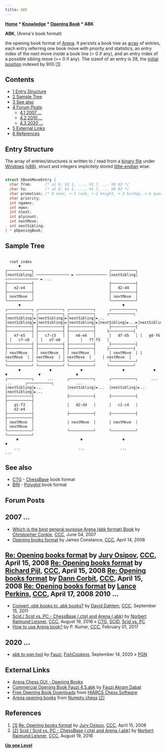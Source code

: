 ```yaml
---
title: ABK
---
```

**[Home](Home "Home") * [Knowledge](Knowledge "Knowledge") * [Opening Book](Opening_Book "Opening Book") * ABK**

**ABK**, (Arena's book format)

the opening book format of [Arena](Arena "Arena"). It persists a book tree as [array](Array "Array") of entries, each entry referring one book move with priority and statistics, an entry index of the next move inside a book line (> 0 if any), and an entry index of a possible sibling move (>= 0 if any). The sizeof of an entry is 28, the [initial position](Initial_Position "Initial Position") indexed by 900 <a id="cite-note-1" href="#cite-ref-1">[1]</a>.

## Contents

- [1 Entry Structure](#entry-structure)
- [2 Sample Tree](#sample-tree)
- [3 See also](#see-also)
- [4 Forum Posts](#forum-posts)
  - [4.1 2007 ...](#2007-...)
  - [4.2 2010 ...](#2010-...)
  - [4.3 2020 ...](#2020-...)
- [5 External Links](#external-links)
- [6 References](#references)

## Entry Structure

The array of entries/structures is written to / read from a [binary file](https://en.wikipedia.org/wiki/Binary_file) under [Windows](Windows "Windows") ([x86](X86 "X86")), struct and integers implicitely stored [little-endian](Little-endian "Little-endian") wise:

```C++

struct SBookMoveEntry {
  char from;      /* a1 0, b1 1, ..., h1 7, ... h8 63 */
  char to;        /* a1 0, b1 1, ..., h1 7, ... h8 63 */
  char promotion; /* 0 none, +-1 rook, +-2 knight, +-3 bishop, +-4 queen */
  char priority;
  int ngames;
  int nwon;
  int nlost;
  int plycount;
  int nextMove;
  int nextSibling;
} * pOpeningBook;

```

## Sample Tree

```

  root index
      ▼
┌───────────┐                                  ┌───────────┐  
│nextSibling│ ─────────────── ► ────────────── │nextSibling│ ─────────────── ► ... 
├───────────┤                                  ├───────────┤  
│   e2-e4   │                                  │   d2-d4   │  
├───────────┤                                  ├───────────┤  
│ nextMove  │                                  │ nextMove  │  
└───────────┘                                  └───────────┘  
      ▼                                              ▼
┌───────────┐ ┌───────────┐ ┌───────────┐      ┌───────────┐ ┌───────────┐ ┌───────────┐ ┌───────────┐     ┌───────────┐ 
│nextSibling│►│nextSibling│►│nextSibling│►...  │nextSibling│►│nextSibling│►│nextSibling│►│nextSibling│►...►│nextSibling│ 
├───────────┤ ├───────────┤ ├───────────┤      ├───────────┤ ├───────────┤ ├───────────┤ ├───────────┤     ├───────────┤ 
│   e7-e5   │ │   c7-c5   │ │   e6-e6   │      │   d7-d5   │ │   g8-f6   │ │   c7-c6   │ │   e7-e6   │     │   f7-f5   │ 
├───────────┤ ├───────────┤ ├───────────┤      ├───────────┤ ├───────────┤ ├───────────┤ ├───────────┤     ├───────────┤ 
│ nextMove  │ │ nextMove  │ │ nextMove  │      │ nextMove  │ │ nextMove  │ │ nextMove  │ │ nextMove  │     │ nextMove  │ 
└───────────┘ └───────────┘ └───────────┘      └───────────┘ └───────────┘ └───────────┘ └───────────┘     └───────────┘ 
      ▼             ▼             ▼                  ▼             ▼             ▼              ▼                ▼
┌───────────┐      ...      ┌───────────┐      ┌───────────┐      ...           ...      ┌───────────┐          ...
│nextSibling│►...           │nextSibling│►...  │nextSibling│►...                         │nextSibling│►...
├───────────┤               ├───────────┤      ├───────────┤                             ├───────────┤ 
│   g1-f3   │               │   d2-d4   │      │   c2-c4   │                             │   e2-e4   │ 
├───────────┤               ├───────────┤      ├───────────┤                             ├───────────┤ 
│ nextMove  │               │ nextMove  │      │ nextMove  │                             │ nextMove  │ 
└───────────┘               └───────────┘      └───────────┘                             └───────────┘ 
     ▼                            ▼                  ▼                                         ▼
	...                          ...                ...                                       ...

```

## See also

- [CTG](CTG "CTG") - [ChessBase](ChessBase "ChessBase") book format
- [BIN](index.php?title=Polyglot&action=edit&redlink=1 "Polyglot (page does not exist)") - [Polyglot](index.php?title=Polyglot&action=edit&redlink=1 "Polyglot (page does not exist)") book format

## Forum Posts

## 2007 ...

- [Which is the best general purpose Arena (abk format) Book](http://www.talkchess.com/forum/viewtopic.php?t=14254) by [Christopher Conkie](index.php?title=Christopher_Conkie&action=edit&redlink=1 "Christopher Conkie (page does not exist)"), [CCC](CCC "CCC"), June 04, 2007
- [Opening books format](http://www.talkchess.com/forum/viewtopic.php?t=20661) by James Constance, [CCC](CCC "CCC"), April 14, 2008

## [Re: Opening books format](http://www.talkchess.com/forum/viewtopic.php?t=20661&start=5) by [Jury Osipov](Jury_Osipov "Jury Osipov"), [CCC](CCC "CCC"), April 15, 2008 [Re: Opening books format](http://www.talkchess.com/forum/viewtopic.php?t=20661&start=6) by [Richard Pijl](Richard_Pijl "Richard Pijl"), [CCC](CCC "CCC"), April 15, 2008 [Re: Opening books format](http://www.talkchess.com/forum/viewtopic.php?t=20661&start=9) by [Dann Corbit](Dann_Corbit "Dann Corbit"), [CCC](CCC "CCC"), April 15, 2008 [Re: Opening books format](http://www.talkchess.com/forum/viewtopic.php?t=20661&start=13) by [Lance Perkins](Lance_Perkins "Lance Perkins"), [CCC](CCC "CCC"), April 17, 2008 2010 ...

- [Convert .obk books to .abk books?](http://www.talkchess.com/forum/viewtopic.php?t=40406) by [David Dahlem](index.php?title=David_Dahlem&action=edit&redlink=1 "David Dahlem (page does not exist)"), [CCC](CCC "CCC"), September 15, 2011
- [Scid / Scid vs. PC - ChessBase (.ctg) and Arena (.abk)](http://www.talkchess.com/forum/viewtopic.php?t=61165) by [Norbert Raimund Leisner](Norbert_Raimund_Leisner "Norbert Raimund Leisner"), [CCC](CCC "CCC"), August 19, 2016 » [CTG](CTG "CTG"), [SCID](SCID "SCID"), [Scid vs. PC](Scid_vs._PC "Scid vs. PC")
- [How to use Arena book?](http://www.talkchess.com/forum/viewtopic.php?t=63007) by P. Kumar, [CCC](CCC "CCC"), February 01, 2017

## 2020 ...

- [abk to pgn tool](https://groups.google.com/d/msg/fishcooking/2PQ3_bl_tvg/gknge6qzBAAJ) by [Fauzi](Fauzi_Akram_Dabat "Fauzi Akram Dabat"), [FishCooking](Computer_Chess_Forums "Computer Chess Forums"), September 14, 2020 » [PGN](Portable_Game_Notation "Portable Game Notation")

## External Links

- [Arena Chess GUI - Opening Books](http://www.playwitharena.com/?User_Files%2C_Engines:Opening_Books_%2821%29%26nbsp%3B)
- [Commercial Opening Book Fauzi 4.5.abk](https://gumroad.com/l/UAgr) by [Fauzi Akram Dabat](Fauzi_Akram_Dabat "Fauzi Akram Dabat")
- [Free Opening Book Downloads](http://www.hiarcs.com/chess-opening-book-free.htm) from [HIARCS Chess Software](HIARCS "HIARCS")
- [Arena opening books](https://sites.google.com/site/numptychess/arena-opening-books) from [Numpty chess](Numpty_chess "Numpty chess") <a id="cite-note-2" href="#cite-ref-2">[2]</a>

## References

1. <a id="cite-ref-1" href="#cite-note-1">[1]</a> [Re: Opening books format](http://www.talkchess.com/forum/viewtopic.php?t=20661&start=5) by [Jury Osipov](Jury_Osipov "Jury Osipov"), [CCC](CCC "CCC"), April 15, 2008
1. <a id="cite-ref-2" href="#cite-note-2">[2]</a> [Scid / Scid vs. PC - ChessBase (.ctg) and Arena (.abk)](http://www.talkchess.com/forum/viewtopic.php?t=61165) by [Norbert Raimund Leisner](Norbert_Raimund_Leisner "Norbert Raimund Leisner"), [CCC](CCC "CCC"), August 19, 2016

**[Up one Level](Opening_Book "Opening Book")**

